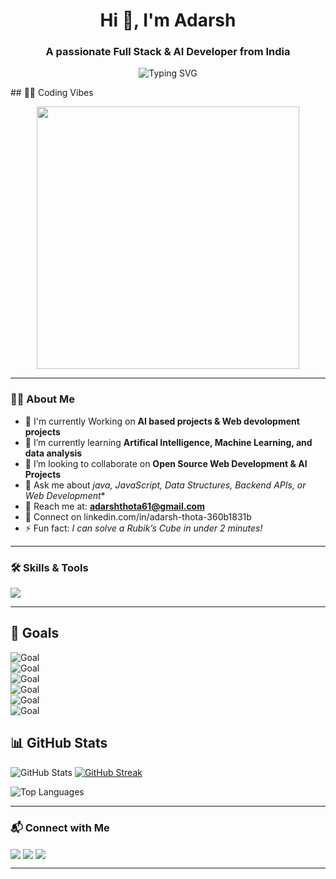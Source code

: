 <h1 align="center">Hi 👋, I'm Adarsh</h1>
<h3 align="center">A passionate Full Stack & AI Developer from India</h3>

<p align="center">
  <img src="https://readme-typing-svg.herokuapp.com?font=Fira+Code&size=25&duration=4000&pause=1000&color=00CFFF&center=true&vCenter=true&width=600&lines=Full+Stack+Developer;AI+Enthusiast;Open+Source+Contributor" alt="Typing SVG" />
</p>
## 👨‍💻 Coding Vibes  

<p align="center">
  <img src="https://media.giphy.com/media/qgQUggAC3Pfv687qPC/giphy.gif" width="420" />

</p>


---
### 👨‍💻 About Me
- 🔭 I'm currently Working on **AI based projects & Web devolopment projects**
- 🌱 I’m currently learning **Artifical Intelligence, Machine Learning, and data analysis**  
- 👯 I’m looking to collaborate on **Open Source Web Development & AI Projects**  
- 💬 Ask me about *java, JavaScript, Data Structures, Backend APIs, or Web Development**  
- 📧 Reach me at: **adarshthota61@gmail.com**  
- 🔗 Connect on linkedin.com/in/adarsh-thota-360b1831b 
- ⚡ Fun fact: *I can solve a Rubik’s Cube in under 2 minutes!* 



---

### 🛠 Skills & Tools
<p align="left"> 
<img src="https://skillicons.dev/icons?i=html,css,js,react,nodejs,express,mongodb,java,python,c,cpp,git,github,aws,mysql,postgres,vscode,figma" />
</p>

---


## 🎯 Goals  

![Goal](https://img.shields.io/badge/Goal-Build%20Scalable%20AI%20Applications-ff69b4?style=for-the-badge&logo=ai)  
![Goal](https://img.shields.io/badge/Goal-Master%20Full--Stack%20Engineering-1e90ff?style=for-the-badge&logo=react)  
![Goal](https://img.shields.io/badge/Goal-Share%20Knowledge%20through%20Open%20Source-32cd32?style=for-the-badge&logo=opensourceinitiative)  
![Goal](https://img.shields.io/badge/Goal-Strengthen%20Data%20Science%20Skills-f39c12?style=for-the-badge&logo=anaconda)  
![Goal](https://img.shields.io/badge/Goal-Contribute%20to%20Tech%20Communities-9b59b6?style=for-the-badge&logo=devdotto)  
![Goal](https://img.shields.io/badge/Goal-Crack%20Top%20Coding%20Challenges-f1c40f?style=for-the-badge&logo=codeforces)  


## 📊 GitHub Stats  

![GitHub Stats](https://github-readme-stats.vercel.app/api?username=Thotaadarsh&show_icons=true&theme=radical)  [![GitHub Streak](https://github-readme-streak-stats.herokuapp.com/?user=Thotaadarsh&theme=radical)](https://git.io/streak-stats)
 

![Top Languages](https://github-readme-stats.vercel.app/api/top-langs/?username=Thotaadarsh&layout=compact&theme=radical)  




---

### 📬 Connect with Me
<p align="left">
  <a href="https://www.linkedin.com/in/your-linkedin/" target="blank"><img align="center" src="https://skillicons.dev/icons?i=linkedin" /></a>
  <a href="mailto:your_email@gmail.com" target="blank"><img align="center" src="https://skillicons.dev/icons?i=gmail" /></a>
  <a href="https://github.com/YOURUSERNAME" target="blank"><img align="center" src="https://skillicons.dev/icons?i=github" /></a>
</p>

---


